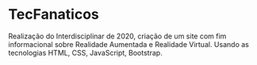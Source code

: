 # TecFanaticos
Realização do Interdisciplinar de 2020, criação de um site com fim informacional sobre Realidade Aumentada e Realidade Virtual.  Usando as tecnologias HTML, CSS, JavaScript, Bootstrap.
